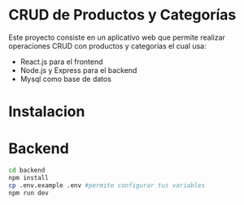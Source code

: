 # CRUD de Productos y Categorías

Este proyecto consiste en un aplicativo web que permite realizar operaciones CRUD con productos y categorias el cual usa:

- React.js para el frontend
- Node.js y Express para el backend
- Mysql como base de datos

# Instalacion

# Backend

```bash
cd backend
npm install
cp .env.example .env #permite configurar tus variables
npm run dev
